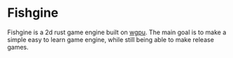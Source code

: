 # Fishgine
Fishgine is a 2d rust game engine built on [wgpu](https://wgpu.rs). The main goal is to make a simple easy to learn game engine, while still being able to make release games. 
